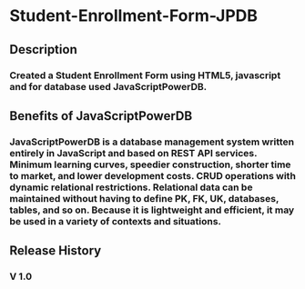# Student-Enrollment-Form-JPDB
## Description
### Created a Student Enrollment Form using HTML5, javascript and for database used JavaScriptPowerDB.

## Benefits of JavaScriptPowerDB
### JavaScriptPowerDB is a database management system written entirely in JavaScript and based on REST API services. Minimum learning curves, speedier construction, shorter time to market, and lower development costs. CRUD operations with dynamic relational restrictions. Relational data can be maintained without having to define PK, FK, UK, databases, tables, and so on. Because it is lightweight and efficient, it may be used in a variety of contexts and situations.

## Release History
### V 1.0
